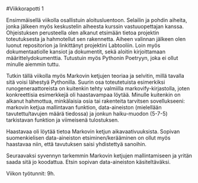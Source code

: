 #Viikkorapotti 1

Ensimmäisellä viikolla osallistuin aloitusluentoon. Selailin ja pohdin aiheita, jonka jälkeen myös keskustelin aiheesta kurssin vastuuopettajan kanssa. Ohjeistuksen perusteella olen alkanut etsimään tietoa projektin toteutuksesta ja hahmotellut sen rakennetta. Aiheen valinnan jälkeen olen luonut repositorion ja linkittänyt projektini Labtooliin. Loin myös dokumentaatiolle kansiot ja dokumentit, sekä aloitin kirjoittamaan määrittelydokumenttia. Tutustuin myös Pythonin Poetryyn, joka ei ollut minulle aiemmin tuttu. 

Tutkin tällä viikolla myös Markovin ketjujen teoriaa ja selvitin, millä tavalla sitä voisi lähestyä Pythonilla. Suurin osa toteutetuista esimerkiksi runogeneraattoreista on kuitenkin tehty valmiilla markovify-kirjastolla, joten konkreettisia esimerkkejä oli haastavampaa löytää. Minulle kuitenkin on alkanut hahmottua, minkälaisia osia tai rakenteita tarvitsen sovellukseeni: markovin ketjua mallintavan funktion, data-aineiston (mielellään tavutettu/tavujen määrä tiedossa) ja jonkun haiku-muodon (5-7-5) tarkistavan funktion ja viimeisenä tulostuksen. 

Haastavaa oli löytää tietoa Markovin ketjun aikavaativuuksista. Sopivan suomenkielisen data-aineiston etsiminen/kerääminen on ollut myös haastavaa niin, että tavutuksen saisi yhdistettyä sanoihin. 

Seuraavaksi syvennyn tarkemmin Markovin ketjujen mallintamiseen ja yritän saada sitä jo koodattua. Etsin sopivan data-aineiston käsiteltäväksi.

Viikon työtunnit: 9h.

